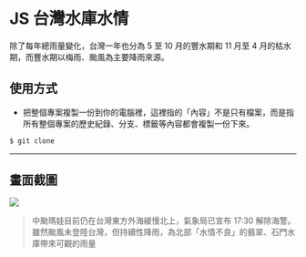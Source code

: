 # JS 台灣水庫水情

除了每年總雨量變化，台灣一年也分為 5 至 10 月的豐水期和 11 月至 4 月的枯水期，而豐水期以梅雨、颱風為主要降雨來源。

## 使用方式
- 把整個專案複製一份到你的電腦裡，這裡指的「內容」不是只有檔案，而是指所有整個專案的歷史紀錄、分支、標籤等內容都會複製一份下來。
```sh
$ git clone
```

----

## 畫面截圖
![](https://i.imgur.com/uQzEMMy.png)
> 中颱瑪娃目前仍在台灣東方外海緩慢北上，氣象局已宣布 17:30 解除海警。雖然颱風未登陸台灣，但持續性降雨，為北部「水情不良」的翡翠、石門水庫帶來可觀的雨量